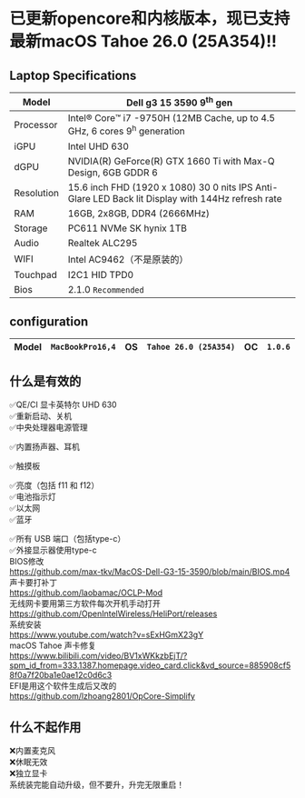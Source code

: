 # 已更新opencore和内核版本，现已支持最新macOS Tahoe 26.0 (25A354)!!<br>
## Laptop Specifications

Model     | Dell g3 15 3590 9<sup>th</sup> gen
---       | ---
Processor | Intel®️ Core™️ i7 -9750H (12MB Cache, up to 4.5 GHz, 6 cores 9<sup>h</sup> generation 
iGPU      | Intel UHD 630
dGPU      | NVIDIA(R) GeForce(R) GTX 1660 Ti with Max-Q Design, 6GB GDDR 6
Resolution| 15.6 inch FHD (1920 x 1080) 30 0 nits IPS Anti-Glare LED Back lit Display with 144Hz refresh rate
RAM       | 16GB, 2x8GB, DDR4 (2666MHz) 
Storage   | PC611 NVMe SK hynix 1TB
Audio     | Realtek ALC295
WIFI      | Intel AC9462（不是原装的）
Touchpad  | I2C1 HID TPD0
Bios      | 2.1.0 `Recommended`

## configuration

Model | `MacBookPro16,4` | OS | `Tahoe 26.0 (25A354)` | OC | `1.0.6` 
---|---|---|---|---|---




##  什么是有效的
✅QE/CI 显卡英特尔 UHD 630 <br>
✅重新启动、关机 <br>
✅中央处理器电源管理 <br>

✅内置扬声器、耳机 <br>

✅触摸板 <br>

✅亮度（包括 f11 和 f12）<br>
✅电池指示灯 <br>
✅以太网 <br>
✅蓝牙 <br>

✅所有 USB 端口（包括type-c）<br>
✅外接显示器使用type-c <br>
BIOS修改<br> https://github.com/max-tkv/MacOS-Dell-G3-15-3590/blob/main/BIOS.mp4<br>
声卡要打补丁<br>
https://github.com/laobamac/OCLP-Mod <br>
无线网卡要用第三方软件每次开机手动打开<br>
https://github.com/OpenIntelWireless/HeliPort/releases<br>
系统安装<br>https://www.youtube.com/watch?v=sExHGmX23gY<br> macOS Tahoe 声卡修复<br>https://www.bilibili.com/video/BV1xWKkzbEjT/?spm_id_from=333.1387.homepage.video_card.click&vd_source=885908cf58f0a7f20ba1e0ae12c0d6c3<br>
EFI是用这个软件生成后又改的
<br>https://github.com/lzhoang2801/OpCore-Simplify

##  什么不起作用 <br>
❌内置麦克风 <br>
❌休眠无效 <br>
❌独立显卡 <br>
系统装完能自动升级，但不要升，升完无限重启！
